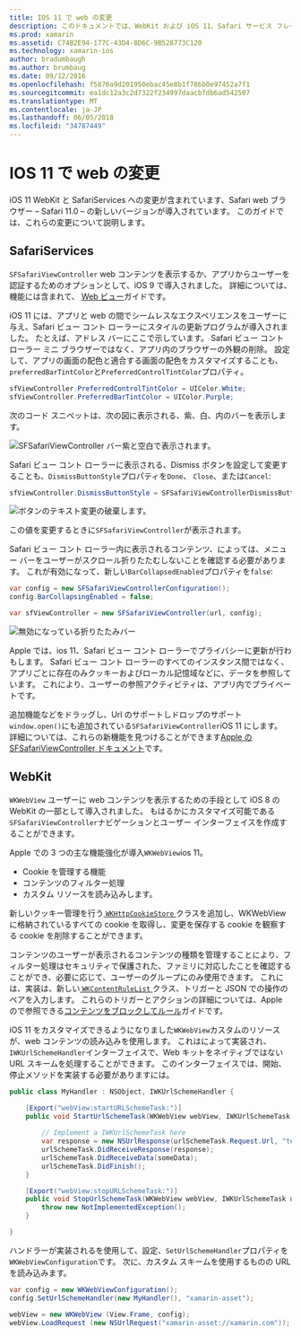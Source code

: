 ```yaml
---
title: IOS 11 で web の変更
description: このドキュメントでは、WebKit および iOS 11、Safari サービス フレームワークに加えられた変更について説明します。 これには、SFSafariViewController で更新プログラムおよび WKWebView の新機能のスタイル設定を操作する方法について説明します。
ms.prod: xamarin
ms.assetid: C74B2E94-177C-43D4-8D6C-9B528773C120
ms.technology: xamarin-ios
author: bradumbaugh
ms.author: brumbaug
ms.date: 09/12/2016
ms.openlocfilehash: f5876a9d201950ebac45e8b1f786b0e97452a7f1
ms.sourcegitcommit: ea1dc12a3c2d7322f234997daacbfdb6ad542507
ms.translationtype: MT
ms.contentlocale: ja-JP
ms.lasthandoff: 06/05/2018
ms.locfileid: "34787449"
---
```

# <a name="web-changes-in-ios-11"></a>IOS 11 で web の変更

iOS 11 WebKit と SafariServices への変更が含まれています、Safari web ブラウザー – Safari 11.0 – の新しいバージョンが導入されています。 このガイドでは、これらの変更について説明します。

## <a name="safariservices"></a>SafariServices

`SFSafariViewController` web コンテンツを表示するか、アプリからユーザーを認証するためのオプションとして、iOS 9 で導入されました。 詳細については、機能には含まれて、 [Web ビュー](~/ios/user-interface/controls/uiwebview.md#safariviewcontroller)ガイドです。

iOS 11 には、アプリと web の間でシームレスなエクスペリエンスをユーザーに与え、Safari ビュー コント ローラーにスタイルの更新プログラムが導入されました。 たとえば、アドレス バーにここで示しています。 Safari ビュー コント ローラー ミニ ブラウザーではなく、アプリ内のブラウザーの外観の削除。 設定して、アプリの画面の配色と適合する画面の配色をカスタマイズすることも、`preferredBarTintColor`と`PreferredControlTintColor`プロパティ。

```csharp
sfViewController.PreferredControlTintColor = UIColor.White;
sfViewController.PreferredBarTintColor = UIColor.Purple;
```

次のコード スニペットは、次の図に表示される、紫、白、内のバーを表示します。

![SFSafariViewController バー紫と空白で表示されます。](web-images/image1.png)

Safari ビュー コント ローラーに表示される、Dismiss ボタンを設定して変更することも、`DismissButtonStyle`プロパティを`Done`、 `Close`、または`Cancel`:

```csharp
sfViewController.DismissButtonStyle = SFSafariViewControllerDismissButtonStyle.Close;
```

![ボタンのテキスト変更の破棄します。](web-images/image2.png)

この値を変更するときに`SFSafariViewController`が表示されます。


Safari ビュー コント ローラー内に表示されるコンテンツ、によっては、メニュー バーをユーザーがスクロール折りたたむしないことを確認する必要があります。 これが有効になって、新しい`BarCollapsedEnabled`プロパティを`false`:

```csharp
var config = new SFSafariViewControllerConfiguration();
config.BarCollapsingEnabled = false;

var sfViewController = new SFSafariViewController(url, config);
```

![無効になっている折りたたみバー](web-images/image3.png)

Apple では、ios 11、Safari ビュー コント ローラーでプライバシーに更新が行わもします。 Safari ビュー コント ローラーのすべてのインスタンス間ではなく、アプリごとに存在のみクッキーおよびローカル記憶域などに、データを参照しています。 これにより、ユーザーの参照アクティビティは、アプリ内でプライベートです。

追加機能などをドラッグし、Url のサポートしドロップのサポート`window.open()`にも追加されている`SFSafariViewController`iOS 11 にします。 詳細については、これらの新機能を見つけることができます[Apple の SFSafariViewController ドキュメント](https://developer.apple.com/documentation/safariservices/sfsafariviewcontroller?changes=latest_minor)です。


## <a name="webkit"></a>WebKit

`WKWebView` ユーザーに web コンテンツを表示するための手段として iOS 8 の WebKit の一部として導入されました。 もはるかにカスタマイズ可能である`SFSafariViewController`ナビゲーションとユーザー インターフェイスを作成することができます。

Apple での 3 つの主な機能強化が導入`WKWebView`ios 11。 

- Cookie を管理する機能
- コンテンツのフィルター処理
- カスタム リソースを読み込みします。 

新しいクッキー管理を行う[ `WKHttpCookieStore` ](https://developer.apple.com/documentation/webkit/wkhttpcookiestore)クラスを追加し、WKWebView に格納されているすべての cookie を取得し、変更を保存する cookie を観察する cookie を削除することができます。

コンテンツのユーザーが表示されるコンテンツの種類を管理することにより、フィルター処理はセキュリティで保護された、ファミリに対応したことを確認することができ、必要に応じて、ユーザーのグループにのみ使用できます。 これには、実装は、新しい[ `WKContentRuleList` ](https://developer.apple.com/documentation/webkit/wkcontentrulelist)クラス、トリガーと JSON での操作のペアを入力します。 これらのトリガーとアクションの詳細については、Apple ので参照できる[コンテンツをブロックしてルール](https://developer.apple.com/library/content/documentation/Extensions/Conceptual/ContentBlockingRules/Introduction/Introduction.html)ガイドです。

iOS 11 をカスタマイズできるようになりました`WKWebView`カスタムのリソースが、web コンテンツの読み込みを使用します。 これはによって実装され、`IWKUrlSchemeHandler`インターフェイスで、Web キットをネイティブではない URL スキームを処理することができます。 このインターフェイスでは、開始、停止メソッドを実装する必要がありますには。

```csharp
public class MyHandler : NSObject, IWKUrlSchemeHandler {

    [Export("webView:startURLSchemeTask:")]
    public void StartUrlSchemeTask(WKWebView webView, IWKUrlSchemeTask urlSchemeTask){
        
        // Implement a IWKUrlSchemeTask here
        var response = new NSUrlResponse(urlSchemeTask.Request.Url, "text/html", ContentLength, null);
        urlSchemeTask.DidReceiveResponse(response);
        urlSchemeTask.DidReceiveData(someData);
        urlSchemeTask.DidFinish();
    }

    [Export("webView:stopURLSchemeTask:")]
    public void StopUrlSchemeTask(WKWebView webView, IWKUrlSchemeTask urlSchemeTask){
        throw new NotImplementedException();
    }

}
``` 

ハンドラーが実装されるを使用して、設定、`SetUrlSchemeHandler`プロパティを`WKWebViewConfiguration`です。 次に、カスタム スキームを使用するものの URL を読み込みます。

```csharp
var config = new WKWebViewConfiguration();
config.SetUrlSchemeHandler(new MyHandler(), "xamarin-asset");

webView = new WKWebView (View.Frame, config);
webView.LoadRequest (new NSUrlRequest("xamarin-asset://xamarin.com"));
```

